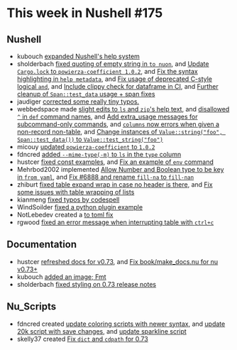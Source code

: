 # This week in Nushell #175

## Nushell

- kubouch [expanded Nushell's help system](https://github.com/nushell/nushell/pull/7611)
- sholderbach [fixed quoting of empty string in `to nuon`](https://github.com/nushell/nushell/pull/7632), and [Update `Cargo.lock` to `powierza-coefficient 1.0.2`](https://github.com/nushell/nushell/pull/7629), and [Fix the syntax highlighting in `help metadata`](https://github.com/nushell/nushell/pull/7628), and [Fix usage of deprecated C-style logical `and`](https://github.com/nushell/nushell/pull/7627), and [Include clippy check for dataframe in CI](https://github.com/nushell/nushell/pull/7596), and [Further cleanup of `Span::test_data` usage + span fixes](https://github.com/nushell/nushell/pull/7595)
- jaudiger [corrected some really tiny typos.](https://github.com/nushell/nushell/pull/7635)
- webbedspace made [slight edits to `ls` and `zip`'s help text](https://github.com/nushell/nushell/pull/7626), and [disallowed `^` in `def` command names](https://github.com/nushell/nushell/pull/7606), and [Add extra_usage messages for subcommand-only commands](https://github.com/nushell/nushell/pull/7594), and [`columns` now errors when given a non-record non-table](https://github.com/nushell/nushell/pull/7593), and [Change instances of `Value::string("foo", Span::test_data())` to `Value::test_string("foo")`](https://github.com/nushell/nushell/pull/7592)
- micouy [updated `powierza-coefficient` to `1.0.2`](https://github.com/nushell/nushell/pull/7625)
- fdncred [added `--mime-type(-m)` to `ls` in the `type` column](https://github.com/nushell/nushell/pull/7616)
- hustcer [fixed const examples](https://github.com/nushell/nushell/pull/7610), and [Fix an example of `env` command](https://github.com/nushell/nushell/pull/7603)
- Mehrbod2002 implemented [Allow Number and Boolean type to be key in `from yaml`](https://github.com/nushell/nushell/pull/7607), and [Fix #6888 and rename `fill-na` to `fill-nan`](https://github.com/nushell/nushell/pull/7565)
- zhiburt [fixed table expand wrap in case no header is there](https://github.com/nushell/nushell/pull/7605), and [Fix some issues with table wrapping of lists](https://github.com/nushell/nushell/pull/7598)
- kianmeng [fixed typos by codespell](https://github.com/nushell/nushell/pull/7600)
- WindSoilder [fixed a python plugin example](https://github.com/nushell/nushell/pull/7599)
- NotLebedev created a [to toml fix](https://github.com/nushell/nushell/pull/7597)
- rgwood [fixed an error message when interrupting table with `ctrl+c`](https://github.com/nushell/nushell/pull/7588)

## Documentation

- hustcer [refreshed docs for v0.73](https://github.com/nushell/nushell.github.io/pull/717), and [Fix book/make_docs.nu for nu v0.73+](https://github.com/nushell/nushell.github.io/pull/716)
- kubouch [added an image; Fmt](https://github.com/nushell/nushell.github.io/pull/718)
- sholderbach [fixed styling on 0.73 release notes](https://github.com/nushell/nushell.github.io/pull/714)

## Nu_Scripts

- fdncred created [update coloring scripts with newer syntax](https://github.com/nushell/nu_scripts/pull/336), and [update 20k script with save changes](https://github.com/nushell/nu_scripts/pull/335), and [update sparkline script](https://github.com/nushell/nu_scripts/pull/334)
- skelly37 created [Fix `dict` and `cdpath` for 0.73](https://github.com/nushell/nu_scripts/pull/333)
